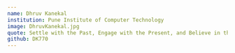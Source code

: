 ```yaml
---
name: Dhruv Kanekal
institution: Pune Institute of Computer Technology
image: DhruvKanekal.jpg
quote: Settle with the Past, Engage with the Present, and Believe in the Future.
github: DK770
---
```

